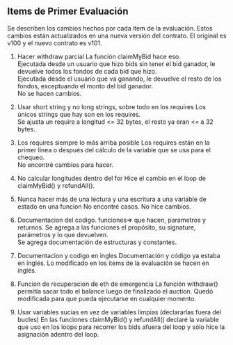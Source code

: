 ## Items de Primer Evaluación

Se describen los cambios hechos por cada item de la evaluación. Estos cambios están actualizados en una nueva versión del contrato. El original es v100 y el nuevo contrato es v101.

1) Hacer withdraw parcial
La función claimMyBid hace eso. <br/>
Ejecutada desde un usuario que hizo bids sin tener el bid ganador, le devuelve todos los fondos de cada bid que hizo. <br/>
Ejecutada desde el usuario que va ganando, le devuelve el resto de los fondos, exceptuando el monto del bid ganador. <br/>
No se hacen cambios. <br/>

2) Usar short string y no long strings, sobre todo en los requires
Los únicos strings que hay son en los requires. <br/>
Se ajusta un require a longitud <= 32 bytes, el resto ya eran <= a 32 bytes. <br/>

3) Los requires siempre lo más arriba posible
Los requires están en la primer línea o después del cálculo de la variable que se usa para el chequeo. <br/>
No encontré cambios para hacer. <br/>

4) No calcular longitudes dentro del for
Hice el cambio en el loop de claimMyBid() y refundAll(). <br/>

5) Nunca hacer más de una lectura y una escritura a una variable de estado en una funcion
No encontré casos. No hice cambios. <br/>

6) Documentacion del codigo. funciones=> que hacen, parametros y returnos.
Se agrega a las funciones el propósito, su signature, parámetros y lo que devuelven. <br/>
Se agrega documentación de estructuras y constantes. <br/>

7) Documentacion y codigo en ingles
Documentación y código ya estaba en inglés. Lo modificado en los items de la evaluación se hacen en inglés. <br/>

9) Funcion de recuperacion de eth de emergencia
La función withdraw() permitía sacar todo el balance luego de finalizado el auction. Quedó modificada para que pueda ejecutarse en cualquier momento. <br/>

10) Usar variables sucias en vez de variables limpias (declararlas fuera del bucles)
En las funciones claimMyBid() y refundAll() declaré la variable que uso en los loops para recorrer los bids afuera del loop y sólo hice la asignación adentro del loop. <br/>
